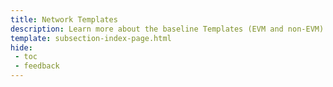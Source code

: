 ```yaml
---
title: Network Templates
description: Learn more about the baseline Templates (EVM and non-EVM) Tanssi provides out of the box to help you kickstart your Tanssi-powered network development.
template: subsection-index-page.html
hide:
 - toc
 - feedback
---
```

